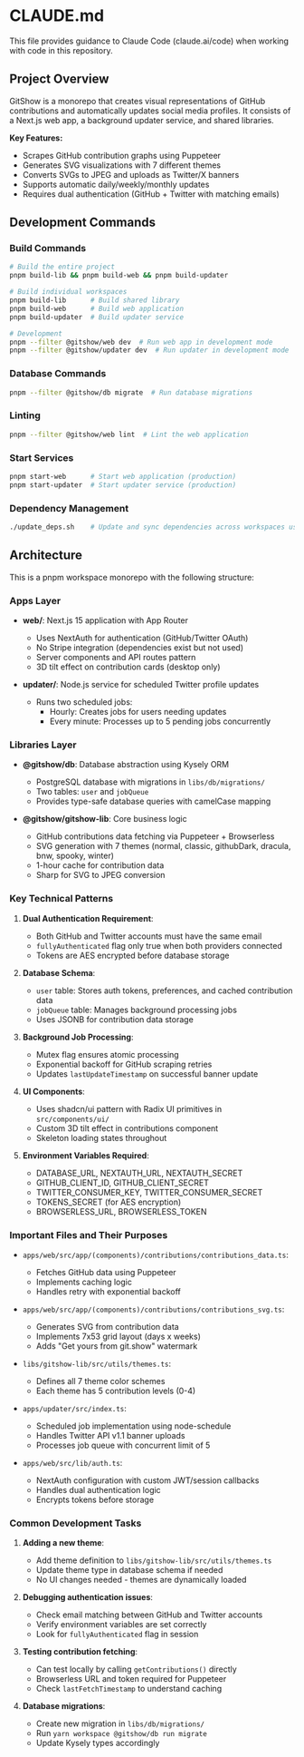 # CLAUDE.md

This file provides guidance to Claude Code (claude.ai/code) when working with code in this repository.

## Project Overview

GitShow is a monorepo that creates visual representations of GitHub contributions and automatically updates social media profiles. It consists of a Next.js web app, a background updater service, and shared libraries.

**Key Features:**
- Scrapes GitHub contribution graphs using Puppeteer
- Generates SVG visualizations with 7 different themes
- Converts SVGs to JPEG and uploads as Twitter/X banners
- Supports automatic daily/weekly/monthly updates
- Requires dual authentication (GitHub + Twitter with matching emails)

## Development Commands

### Build Commands
```bash
# Build the entire project
pnpm build-lib && pnpm build-web && pnpm build-updater

# Build individual workspaces
pnpm build-lib      # Build shared library
pnpm build-web      # Build web application  
pnpm build-updater  # Build updater service

# Development
pnpm --filter @gitshow/web dev  # Run web app in development mode
pnpm --filter @gitshow/updater dev  # Run updater in development mode
```

### Database Commands
```bash
pnpm --filter @gitshow/db migrate  # Run database migrations
```

### Linting
```bash
pnpm --filter @gitshow/web lint  # Lint the web application
```

### Start Services
```bash
pnpm start-web      # Start web application (production)
pnpm start-updater  # Start updater service (production)
```

### Dependency Management
```bash
./update_deps.sh    # Update and sync dependencies across workspaces using syncpack
```

## Architecture

This is a pnpm workspace monorepo with the following structure:

### Apps Layer
- **web/**: Next.js 15 application with App Router
  - Uses NextAuth for authentication (GitHub/Twitter OAuth)
  - No Stripe integration (dependencies exist but not used)
  - Server components and API routes pattern
  - 3D tilt effect on contribution cards (desktop only)
  
- **updater/**: Node.js service for scheduled Twitter profile updates
  - Runs two scheduled jobs:
    - Hourly: Creates jobs for users needing updates
    - Every minute: Processes up to 5 pending jobs concurrently

### Libraries Layer  
- **@gitshow/db**: Database abstraction using Kysely ORM
  - PostgreSQL database with migrations in `libs/db/migrations/`
  - Two tables: `user` and `jobQueue`
  - Provides type-safe database queries with camelCase mapping
  
- **@gitshow/gitshow-lib**: Core business logic
  - GitHub contributions data fetching via Puppeteer + Browserless
  - SVG generation with 7 themes (normal, classic, githubDark, dracula, bnw, spooky, winter)
  - 1-hour cache for contribution data
  - Sharp for SVG to JPEG conversion

### Key Technical Patterns

1. **Dual Authentication Requirement**: 
   - Both GitHub and Twitter accounts must have the same email
   - `fullyAuthenticated` flag only true when both providers connected
   - Tokens are AES encrypted before database storage

2. **Database Schema**:
   - `user` table: Stores auth tokens, preferences, and cached contribution data
   - `jobQueue` table: Manages background processing jobs
   - Uses JSONB for contribution data storage

3. **Background Job Processing**:
   - Mutex flag ensures atomic processing
   - Exponential backoff for GitHub scraping retries
   - Updates `lastUpdateTimestamp` on successful banner update

4. **UI Components**: 
   - Uses shadcn/ui pattern with Radix UI primitives in `src/components/ui/`
   - Custom 3D tilt effect in contributions component
   - Skeleton loading states throughout

5. **Environment Variables Required**:
   - DATABASE_URL, NEXTAUTH_URL, NEXTAUTH_SECRET
   - GITHUB_CLIENT_ID, GITHUB_CLIENT_SECRET
   - TWITTER_CONSUMER_KEY, TWITTER_CONSUMER_SECRET
   - TOKENS_SECRET (for AES encryption)
   - BROWSERLESS_URL, BROWSERLESS_TOKEN

### Important Files and Their Purposes

- `apps/web/src/app/(components)/contributions/contributions_data.ts`: 
  - Fetches GitHub data using Puppeteer
  - Implements caching logic
  - Handles retry with exponential backoff

- `apps/web/src/app/(components)/contributions/contributions_svg.ts`:
  - Generates SVG from contribution data
  - Implements 7x53 grid layout (days x weeks)
  - Adds "Get yours from git.show" watermark

- `libs/gitshow-lib/src/utils/themes.ts`:
  - Defines all 7 theme color schemes
  - Each theme has 5 contribution levels (0-4)

- `apps/updater/src/index.ts`:
  - Scheduled job implementation using node-schedule
  - Handles Twitter API v1.1 banner uploads
  - Processes job queue with concurrent limit of 5

- `apps/web/src/lib/auth.ts`:
  - NextAuth configuration with custom JWT/session callbacks
  - Handles dual authentication logic
  - Encrypts tokens before storage

### Common Development Tasks

1. **Adding a new theme**:
   - Add theme definition to `libs/gitshow-lib/src/utils/themes.ts`
   - Update theme type in database schema if needed
   - No UI changes needed - themes are dynamically loaded

2. **Debugging authentication issues**:
   - Check email matching between GitHub and Twitter accounts
   - Verify environment variables are set correctly
   - Look for `fullyAuthenticated` flag in session

3. **Testing contribution fetching**:
   - Can test locally by calling `getContributions()` directly
   - Browserless URL and token required for Puppeteer
   - Check `lastFetchTimestamp` to understand caching

4. **Database migrations**:
   - Create new migration in `libs/db/migrations/`
   - Run `yarn workspace @gitshow/db run migrate`
   - Update Kysely types accordingly